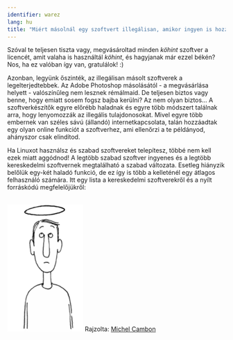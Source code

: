 ```yaml
---
identifier: warez
lang: hu
title: "Miért másolnál egy szoftvert illegálisan, amikor ingyen is hozzájuthatsz?"
---
```


Szóval te teljesen tiszta vagy, megvásároltad minden *köhint* szoftver a licencét, amit valaha is használtál *köhint*, és hagyjanak már ezzel békén? Nos, ha ez valóban így van, gratulálok! :)

Azonban, legyünk őszinték, az illegálisan másolt szoftverek a legelterjedtebbek. Az Adobe Photoshop másolásától - a megvásárlása helyett - valószínűleg nem lesznek rémálmaid. De teljesen biztos vagy benne, hogy emiatt sosem fogsz bajba kerülni? Az nem olyan biztos... A szoftverkészítők egyre előrébb haladnak és egyre több módszert találnak arra, hogy lenyomozzák az illegális tulajdonosokat. Mivel egyre több embernek van széles sávú (állandó) internetkapcsolata, talán hozzáadtak egy olyan online funkciót a szoftverhez, ami ellenőrzi a te példányod, ahányszor csak elindítod.

Ha Linuxot használsz és szabad szoftvereket telepítesz, többé nem kell ezek miatt aggódnod! A legtöbb szabad szoftver ingyenes és a legtöbb kereskedelmi szoftvernek megtalálható a szabad változata. Esetleg hiányzik belőlük egy-két haladó funkció, de ez így is több a kelleténél egy átlagos felhasználó számára. Itt egy lista a kereskedelmi szoftverekről és a nyílt forráskódú megfelelőjükről:

<?php

table_parser ("Igen", "Nem", "Kereskedelmi", "Nyílt forráskódú", "Fut Windows-on?");


<br /><br>

<img src="/img/warez.png" />

Rajzolta: <a href="http://michel.cambon.free.fr/ampere/salle1bis.htm">Michel Cambon</a>





